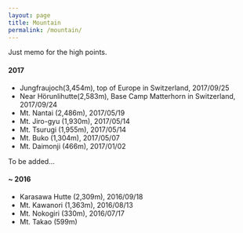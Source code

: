 ```yaml
---
layout: page
title: Mountain
permalink: /mountain/
---
```


Just memo for the high points.

<h4>2017</h4>

- Jungfraujoch(3,454m), top of Europe in Switzerland, 2017/09/25
- Near Hörunlihutte(2,583m), Base Camp Matterhorn in Switzerland, 2017/09/24
- Mt. Nantai (2,486m), 2017/05/19
- Mt. Jiro-gyu (1,930m), 2017/05/14
- Mt. Tsurugi (1,955m), 2017/05/14
- Mt. Buko (1,304m), 2017/05/07
- Mt. Daimonji (466m), 2017/01/02

To be added...

<h4>~ 2016</h4>

- Karasawa Hutte (2,309m), 2016/09/18
- Mt. Kawanori (1,363m), 2016/08/13
- Mt. Nokogiri (330m), 2016/07/17
- Mt. Takao (599m)
